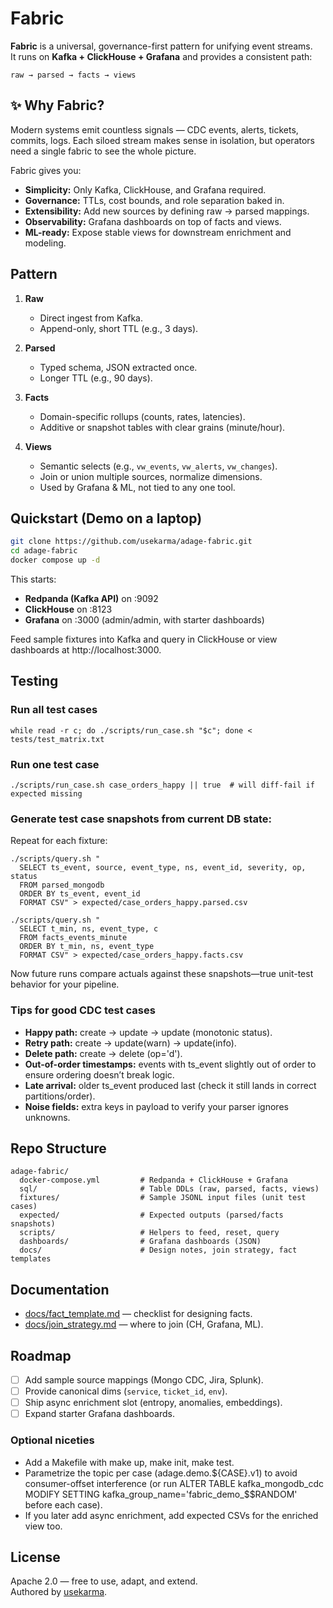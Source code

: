 # Fabric

**Fabric** is a universal, governance-first pattern for unifying event streams.  
It runs on **Kafka + ClickHouse + Grafana** and provides a consistent path:

```
raw → parsed → facts → views
```

## ✨ Why Fabric?
Modern systems emit countless signals — CDC events, alerts, tickets, commits, logs. Each siloed stream makes sense in isolation, but operators need a single fabric to see the whole picture.  

Fabric gives you:
- **Simplicity:** Only Kafka, ClickHouse, and Grafana required.
- **Governance:** TTLs, cost bounds, and role separation baked in.
- **Extensibility:** Add new sources by defining raw → parsed mappings.
- **Observability:** Grafana dashboards on top of facts and views.
- **ML-ready:** Expose stable views for downstream enrichment and modeling.

## Pattern

1. **Raw**  
   - Direct ingest from Kafka.  
   - Append-only, short TTL (e.g., 3 days).  

2. **Parsed**  
   - Typed schema, JSON extracted once.  
   - Longer TTL (e.g., 90 days).  

3. **Facts**  
   - Domain-specific rollups (counts, rates, latencies).  
   - Additive or snapshot tables with clear grains (minute/hour).  

4. **Views**  
   - Semantic selects (e.g., `vw_events`, `vw_alerts`, `vw_changes`).  
   - Join or union multiple sources, normalize dimensions.  
   - Used by Grafana & ML, not tied to any one tool.

## Quickstart (Demo on a laptop)

```bash
git clone https://github.com/usekarma/adage-fabric.git
cd adage-fabric
docker compose up -d
```

This starts:
- **Redpanda (Kafka API)** on :9092  
- **ClickHouse** on :8123  
- **Grafana** on :3000 (admin/admin, with starter dashboards)

Feed sample fixtures into Kafka and query in ClickHouse or view dashboards at http://localhost:3000.

## Testing

### Run all test cases

```
while read -r c; do ./scripts/run_case.sh "$c"; done < tests/test_matrix.txt
```

### Run one test case

```
./scripts/run_case.sh case_orders_happy || true  # will diff-fail if expected missing
```

### Generate test case snapshots from current DB state:

Repeat for each fixture:

```
./scripts/query.sh "
  SELECT ts_event, source, event_type, ns, event_id, severity, op, status
  FROM parsed_mongodb
  ORDER BY ts_event, event_id
  FORMAT CSV" > expected/case_orders_happy.parsed.csv

./scripts/query.sh "
  SELECT t_min, ns, event_type, c
  FROM facts_events_minute
  ORDER BY t_min, ns, event_type
  FORMAT CSV" > expected/case_orders_happy.facts.csv
```

Now future runs compare actuals against these snapshots—true unit-test behavior for your pipeline.

### Tips for good CDC test cases

- **Happy path:** create → update → update (monotonic status).
- **Retry path:** create → update(warn) → update(info).
- **Delete path:** create → delete (op='d').
- **Out-of-order timestamps:** events with ts_event slightly out of order to ensure ordering doesn’t break logic.
- **Late arrival:** older ts_event produced last (check it still lands in correct partitions/order).
- **Noise fields:** extra keys in payload to verify your parser ignores unknowns.

## Repo Structure

```
adage-fabric/
  docker-compose.yml         # Redpanda + ClickHouse + Grafana
  sql/                       # Table DDLs (raw, parsed, facts, views)
  fixtures/                  # Sample JSONL input files (unit test cases)
  expected/                  # Expected outputs (parsed/facts snapshots)
  scripts/                   # Helpers to feed, reset, query
  dashboards/                # Grafana dashboards (JSON)
  docs/                      # Design notes, join strategy, fact templates
```

## Documentation

- [docs/fact_template.md](docs/fact_template.md) — checklist for designing facts.  
- [docs/join_strategy.md](docs/join_strategy.md) — where to join (CH, Grafana, ML).  

## Roadmap

- [ ] Add sample source mappings (Mongo CDC, Jira, Splunk).  
- [ ] Provide canonical dims (`service`, `ticket_id`, `env`).  
- [ ] Ship async enrichment slot (entropy, anomalies, embeddings).  
- [ ] Expand starter Grafana dashboards.  

### Optional niceties

- Add a Makefile with make up, make init, make test.
- Parametrize the topic per case (adage.demo.${CASE}.v1) to avoid consumer-offset interference (or run ALTER TABLE kafka_mongodb_cdc MODIFY SETTING kafka_group_name='fabric_demo_$$RANDOM' before each case).
- If you later add async enrichment, add expected CSVs for the enriched view too.

## License

Apache 2.0 — free to use, adapt, and extend.  
Authored by [usekarma](https://github.com/usekarma).

